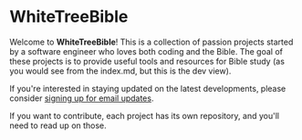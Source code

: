 # WhiteTreeBible
Welcome to **WhiteTreeBible**! This is a collection of passion projects started by a software engineer who loves both coding and the Bible. The goal of these projects is to provide useful tools and resources for Bible study (as you would see from the index.md, but this is the dev view).

If you're interested in staying updated on the latest developments, please consider [signing up for email updates](./about/get-email-updates/).

If you want to contribute, each project has its own repository, and you'll need to read up on those.